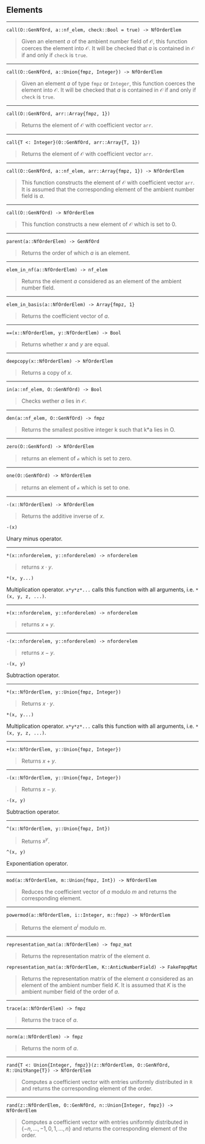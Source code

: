 <!-- Generated by Docile.jl -->

## Elements

<a name="call(O::Hecke.GenNfOrd, a::Nemo.nf_elem, check::Bool) at /home/thofmann/.julia/v0.4/Hecke/src/NfMaximalOrder/GenNfOrd.jl:102"></a>

---

```
call(O::GenNfOrd, a::nf_elem, check::Bool = true) -> NfOrderElem
```

> Given an element $a$ of the ambient number field of $\mathcal O$, this function coerces the element into $\mathcal O$. It will be checked that $a$ is contained in $\mathcal O$ if and only if `check` is `true`.


<a name="call(O::Hecke.GenNfOrd, a::Union{Integer,Nemo.fmpz}) at /home/thofmann/.julia/v0.4/Hecke/src/NfMaximalOrder/GenNfOrd.jl:120"></a>

---

```
call(O::GenNfOrd, a::Union{fmpz, Integer}) -> NfOrderElem
```

> Given an element $a$ of type `fmpz` or `Integer`, this function coerces the element into $\mathcal O$. It will be checked that $a$ is contained in $\mathcal O$ if and only if `check` is `true`.


<a name="call(O::Hecke.GenNfOrd, arr::Array{Nemo.fmpz,1}) at /home/thofmann/.julia/v0.4/Hecke/src/NfMaximalOrder/GenNfOrd.jl:130"></a>

---

```
call(O::GenNfOrd, arr::Array{fmpz, 1})
```

> Returns the element of $\mathcal O$ with coefficient vector `arr`.


<a name="call{T<:Integer}(O::Hecke.GenNfOrd, arr::Array{T<:Integer,1}) at /home/thofmann/.julia/v0.4/Hecke/src/NfMaximalOrder/GenNfOrd.jl:140"></a>

---

```
call{T <: Integer}(O::GenNfOrd, arr::Array{T, 1})
```

> Returns the element of $\mathcal O$ with coefficient vector `arr`.


<a name="call(O::Hecke.GenNfOrd, a::Nemo.nf_elem, arr::Array{Nemo.fmpz,1}) at /home/thofmann/.julia/v0.4/Hecke/src/NfMaximalOrder/GenNfOrd.jl:152"></a>

---

```
call(O::GenNfOrd, a::nf_elem, arr::Array{fmpz, 1}) -> NfOrderElem
```

> This function constructs the element of $\mathcal O$ with coefficient vector `arr`. It is assumed that the corresponding element of the ambient number field is $a$.


<a name="call(O::Hecke.GenNfOrd) at /home/thofmann/.julia/v0.4/Hecke/src/NfMaximalOrder/GenNfOrd.jl:162"></a>

---

```
call(O::GenNfOrd) -> NfOrderElem
```

> This function constructs a new element of $\mathcal O$ which is set to $0$.


<a name="parent(a::Hecke.NfOrderElem) at /home/thofmann/.julia/v0.4/Hecke/src/NfMaximalOrder/GenNfOrd.jl:177"></a>

---

```
parent(a::NfOrderElem) -> GenNfOrd
```

> Returns the order of which $a$ is an element.


<a name="elem_in_nf(a::Hecke.NfOrderElem) at /home/thofmann/.julia/v0.4/Hecke/src/NfMaximalOrder/GenNfOrd.jl:186"></a>

---

```
elem_in_nf(a::NfOrderElem) -> nf_elem
```

> Returns the element $a$ considered as an element of the ambient number field.


<a name="elem_in_basis(a::Hecke.NfOrderElem) at /home/thofmann/.julia/v0.4/Hecke/src/NfMaximalOrder/GenNfOrd.jl:199"></a>

---

```
elem_in_basis(a::NfOrderElem) -> Array{fmpz, 1}
```

> Returns the coefficient vector of $a$.


<a name="==(x::Hecke.NfOrderElem, y::Hecke.NfOrderElem) at /home/thofmann/.julia/v0.4/Hecke/src/NfMaximalOrder/GenNfOrd.jl:233"></a>

---

```
==(x::NfOrderElem, y::NfOrderElem) -> Bool
```

> Returns whether $x$ and $y$ are equal.


<a name="deepcopy(x::Hecke.NfOrderElem) at /home/thofmann/.julia/v0.4/Hecke/src/NfMaximalOrder/GenNfOrd.jl:249"></a>

---

```
deepcopy(x::NfOrderElem) -> NfOrderElem
```

> Returns a copy of $x$.


<a name="in(a::Nemo.nf_elem, O::Hecke.GenNfOrd) at /home/thofmann/.julia/v0.4/Hecke/src/NfMaximalOrder/GenNfOrd.jl:286"></a>

---

```
in(a::nf_elem, O::GenNfOrd) -> Bool
```

> Checks wether $a$ lies in $\mathcal O$.


<a name="den(a::Nemo.nf_elem, O::Hecke.GenNfOrd) at /home/thofmann/.julia/v0.4/Hecke/src/NfMaximalOrder/GenNfOrd.jl:303"></a>

---

```
den(a::nf_elem, O::GenNfOrd) -> fmpz
```

> Returns the smallest positive integer k such that k*a lies in O.


<a name="zero(O::Hecke.GenNfOrd) at /home/thofmann/.julia/v0.4/Hecke/src/NfMaximalOrder/GenNfOrd.jl:324"></a>

---

```
zero(O::GenNford) -> NfOrderElem
```

> returns an element of $\mathcal o$ which is set to zero.


<a name="one(O::Hecke.GenNfOrd) at /home/thofmann/.julia/v0.4/Hecke/src/NfMaximalOrder/GenNfOrd.jl:332"></a>

---

```
one(O::GenNfOrd) -> NfOrderElem
```

> returns an element of $\mathcal o$ which is set to one.


<a name="-(x::Hecke.NfOrderElem) at /home/thofmann/.julia/v0.4/Hecke/src/NfMaximalOrder/GenNfOrd.jl:357"></a>

---

```
-(x::NfOrderElem) -> NfOrderElem
```

> Returns the additive inverse of $x$.


```
-(x)
```

Unary minus operator.

<a name="*(x::Hecke.NfOrderElem, y::Hecke.NfOrderElem) at /home/thofmann/.julia/v0.4/Hecke/src/NfMaximalOrder/GenNfOrd.jl:375"></a>

---

```
*(x::nforderelem, y::nforderelem) -> nforderelem
```

> returns $x \cdot y$.


```
*(x, y...)
```

Multiplication operator. `x*y*z*...` calls this function with all arguments, i.e. `*(x, y, z, ...)`.

<a name="+(x::Hecke.NfOrderElem, y::Hecke.NfOrderElem) at /home/thofmann/.julia/v0.4/Hecke/src/NfMaximalOrder/GenNfOrd.jl:387"></a>

---

```
+(x::nforderelem, y::nforderelem) -> nforderelem
```

> returns $x + y$.


<a name="-(x::Hecke.NfOrderElem, y::Hecke.NfOrderElem) at /home/thofmann/.julia/v0.4/Hecke/src/NfMaximalOrder/GenNfOrd.jl:399"></a>

---

```
-(x::nforderelem, y::nforderelem) -> nforderelem
```

> returns $x - y$.


```
-(x, y)
```

Subtraction operator.

<a name="*(x::Hecke.NfOrderElem, y::Union{Integer,Nemo.fmpz}) at /home/thofmann/.julia/v0.4/Hecke/src/NfMaximalOrder/GenNfOrd.jl:417"></a>

---

```
*(x::NfOrderElem, y::Union{fmpz, Integer})
```

> Returns $x \cdot y$.


```
*(x, y...)
```

Multiplication operator. `x*y*z*...` calls this function with all arguments, i.e. `*(x, y, z, ...)`.

<a name="+(x::Hecke.NfOrderElem, y::Union{Integer,Nemo.fmpz}) at /home/thofmann/.julia/v0.4/Hecke/src/NfMaximalOrder/GenNfOrd.jl:431"></a>

---

```
+(x::NfOrderElem, y::Union{fmpz, Integer})
```

> Returns $x + y$.


<a name="-(x::Hecke.NfOrderElem, y::Union{Integer,Nemo.fmpz}) at /home/thofmann/.julia/v0.4/Hecke/src/NfMaximalOrder/GenNfOrd.jl:445"></a>

---

```
-(x::NfOrderElem, y::Union{fmpz, Integer})
```

> Returns $x - y$.


```
-(x, y)
```

Subtraction operator.

<a name="^(x::Hecke.NfOrderElem, y::Union{Int64,Nemo.fmpz}) at /home/thofmann/.julia/v0.4/Hecke/src/NfMaximalOrder/GenNfOrd.jl:465"></a>

---

```
^(x::NfOrderElem, y::Union{fmpz, Int})
```

> Returns $x^y$.


```
^(x, y)
```

Exponentiation operator.

<a name="mod(a::Hecke.NfOrderElem, m::Union{Int64,Nemo.fmpz}) at /home/thofmann/.julia/v0.4/Hecke/src/NfMaximalOrder/GenNfOrd.jl:484"></a>

---

```
mod(a::NfOrderElem, m::Union{fmpz, Int}) -> NfOrderElem
```

> Reduces the coefficient vector of $a$ modulo $m$ and returns the corresponding element.


<a name="powermod(a::Hecke.NfOrderElem, i::Integer, m::Nemo.fmpz) at /home/thofmann/.julia/v0.4/Hecke/src/NfMaximalOrder/GenNfOrd.jl:545"></a>

---

```
powermod(a::NfOrderElem, i::Integer, m::fmpz) -> NfOrderElem
```

> Returns the element $a^i$ modulo $m$.


<a name="representation_mat(a::Hecke.NfOrderElem) at /home/thofmann/.julia/v0.4/Hecke/src/NfMaximalOrder/GenNfOrd.jl:560"></a>

---

```
representation_mat(a::NfOrderElem) -> fmpz_mat
```

> Returns the representation matrix of the element $a$.


<a name="representation_mat(a::Hecke.NfOrderElem, K::Nemo.AnticNumberField) at /home/thofmann/.julia/v0.4/Hecke/src/NfMaximalOrder/GenNfOrd.jl:575"></a>

```
representation_mat(a::NfOrderElem, K::AnticNumberField) -> FakeFmpqMat
```

> Returns the representation matrix of the element $a$ considered as an element of the ambient number field $K$. It is assumed that $K$ is the ambient number field of the order of $a$.


<a name="trace(a::Hecke.NfOrderElem) at /home/thofmann/.julia/v0.4/Hecke/src/NfMaximalOrder/GenNfOrd.jl:597"></a>

---

```
trace(a::NfOrderElem) -> fmpz
```

> Returns the trace of $a$.


<a name="norm(a::Hecke.NfOrderElem) at /home/thofmann/.julia/v0.4/Hecke/src/NfMaximalOrder/GenNfOrd.jl:613"></a>

---

```
norm(a::NfOrderElem) -> fmpz
```

> Returns the norm of $a$.


<a name="rand{T<:Union{Integer,Nemo.fmpz}}(O::Hecke.GenNfOrd, R::UnitRange{T<:Union{Integer,Nemo.fmpz}}) at /home/thofmann/.julia/v0.4/Hecke/src/NfMaximalOrder/GenNfOrd.jl:642"></a>

---

```
rand{T <: Union{Integer, fmpz}}(z::NfOrderElem, O::GenNfOrd, R::UnitRange{T}) -> NfOrderElem
```

> Computes a coefficient vector with entries uniformly distributed in `R` and returns the corresponding element of the order.


<a name="rand(O::Hecke.GenNfOrd, n::Integer) at /home/thofmann/.julia/v0.4/Hecke/src/NfMaximalOrder/GenNfOrd.jl:659"></a>

---

```
rand(z::NfOrderElem, O::GenNfOrd, n::Union{Integer, fmpz}) -> NfOrderElem
```

> Computes a coefficient vector with entries uniformly distributed in $\{-n,\dotsc,-1,0,1,\dotsc,n\}$ and returns the corresponding element of the order.

